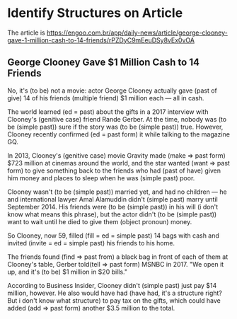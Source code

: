 # Identify Structures on Article

The article is <https://engoo.com.br/app/daily-news/article/george-clooney-gave-1-million-cash-to-14-friends/rPZDyC9mEeuDSy8vEx0vOA>

## George Clooney Gave $1 Million Cash to 14 Friends

No, it's (to be) not a movie: actor George Clooney actually gave (past of give) 14 of his friends (multiple friend) $1 million each — all in cash.

The world learned (ed = past) about the gifts in a 2017 interview with Clooney's (genitive case) friend Rande Gerber. At the time, nobody was (to be (simple past)) sure if the story was (to be (simple past)) true. However, Clooney recently confirmed (ed = past form) it while talking to the magazine GQ.

In 2013, Clooney's (genitive case) movie Gravity made (make => past form) $723 million at cinemas around the world, and the star wanted (want => past form) to give something back to the friends who had (past of have) given him money and places to sleep when he was (simple past) poor.

Clooney wasn't (to be (simple past)) married yet, and had no children — he and international lawyer Amal Alamuddin didn't (simple past) marry until September 2014. His friends were (to be (simple past)) in his will (i don't know what means this phrase), but the actor didn't (to be (simple past)) want to wait until he died to give them (object pronoun) money.

So Clooney, now 59, filled (fill = ed = simple past) 14 bags with cash and invited (invite = ed = simple past) his friends to his home.

The friends found (find => past from) a black bag in front of each of them at Clooney's table, Gerber told(tell => past form) MSNBC in 2017. "We open it up, and it's (to be) $1 million in $20 bills."

According to Business Insider, Clooney didn't (simple past) just pay $14 million, however. He also would have had (have had, it's a structure right? But i don't know what structure) to pay tax on the gifts, which could have added (add => past form) another $3.5 million to the total.

